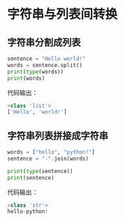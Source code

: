 # 字符串与列表间转换

## 字符串分割成列表

```python
sentence = "Hello world!"
words = sentence.split()
print(type(words))
print(words)
```

代码输出：

```python
<class 'list'>
['Hello', 'world!']
```

## 字符串列表拼接成字符串

```python
words = ["hello", "python!"]
sentence = "-".join(words)

print(type(sentence))
print(sentence)
```

代码输出：

```python
<class 'str'>
hello-python!
```
